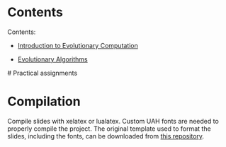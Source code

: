 # Contents

Contents:

* [Introduction to Evolutionary Computation](introEC/introEC.pdf)

* [Evolutionary Algorithms](EAs/EAs.pdf)


# Practical assignments


# Compilation

Compile slides with xelatex or lualatex. Custom UAH fonts are needed to properly compile the project. The original template used to format the slides, including the fonts, can be downloaded from [this repository](https://github.com/dfbarrero/UAH-beamer-template).


